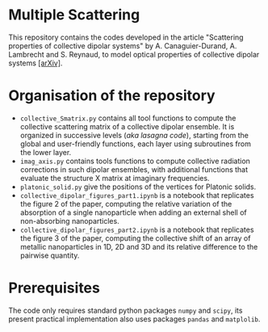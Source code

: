 # Multiple Scattering 

This repository contains the codes developed in the article "Scattering properties of collective dipolar systems" by A. Canaguier-Durand, A. Lambrecht and S. Reynaud, to model optical properties of collective dipolar systems <a href="https://arxiv.org/abs/1911.00286">[arXiv]</a>.


# Organisation of the repository

- `collective_Smatrix.py` contains all tool functions to compute the collective scattering matrix of a collective dipolar ensemble. It is organized in successive levels (*aka lasagna code*), starting from the global and user-friendly functions, each layer using subroutines from the lower layer.
- `imag_axis.py` contains tools functions to compute collective radiation corrections in such dipolar ensembles, with additional functions that evaluate the structure X matrix at imaginary frequencies.
- `platonic_solid.py` give the positions of the vertices for Platonic solids.
- `collective_dipolar_figures_part1.ipynb` is a notebook that replicates the figure 2 of the paper, computing the relative variation of the absorption of a single nanoparticle when adding an external shell of non-absorbing nanoparticles.
- `collective_dipolar_figures_part2.ipynb` is a notebook that replicates the figure 3 of the paper, computing the collective shift of an array of metallic nanoparticles in 1D, 2D and 3D and its relative difference to the pairwise quantity.

# Prerequisites

The code only requires standard python packages `numpy` and `scipy`, its present practical implementation also uses packages `pandas` and `matplolib`. 
